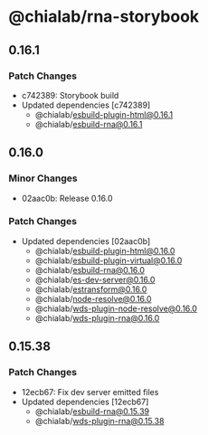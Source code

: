 # @chialab/rna-storybook

## 0.16.1

### Patch Changes

- c742389: Storybook build
- Updated dependencies [c742389]
  - @chialab/esbuild-plugin-html@0.16.1
  - @chialab/esbuild-rna@0.16.1

## 0.16.0

### Minor Changes

- 02aac0b: Release 0.16.0

### Patch Changes

- Updated dependencies [02aac0b]
  - @chialab/esbuild-plugin-html@0.16.0
  - @chialab/esbuild-plugin-virtual@0.16.0
  - @chialab/esbuild-rna@0.16.0
  - @chialab/es-dev-server@0.16.0
  - @chialab/estransform@0.16.0
  - @chialab/node-resolve@0.16.0
  - @chialab/wds-plugin-node-resolve@0.16.0
  - @chialab/wds-plugin-rna@0.16.0

## 0.15.38

### Patch Changes

- 12ecb67: Fix dev server emitted files
- Updated dependencies [12ecb67]
  - @chialab/esbuild-rna@0.15.39
  - @chialab/wds-plugin-rna@0.15.38
